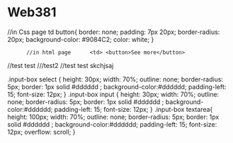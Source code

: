 # Web381

//in Css page
td button{
    border: none;
    padding: 7px 20px;
    border-radius: 20px;
    background-color: #9084C2;
    color: white;
}

          //in html page      <td> <button>See more</button>
//test test
///test2
//test test skchjsaj

 .input-box select {
height: 30px;
width: 70%;
outline: none;
border-radius: 5px;
border: 1px solid #dddddd ;
background-color:#dddddd;
padding-left: 15; 
font-size: 12px;
}
 .input-box input {
    height: 30px;
    width: 70%;
    outline: none;
    border-radius: 5px;
    border: 1px solid #dddddd ;
    background-color:#dddddd;
    padding-left: 15; 
    font-size: 12px;
    }
 .input-box textarea{
    height: 100px;
    width: 70%;
    outline: none;
    border-radius: 5px;
    border: 1px solid #dddddd ;
    background-color:#dddddd;
    padding-left: 15; 
    font-size: 12px;
    overflow: scroll;
    }